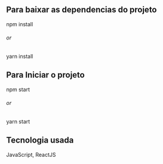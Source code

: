 ## Para baixar as dependencias do projeto

npm install 
###### or
yarn install

## Para Iniciar o projeto

npm start
###### or
yarn start

## Tecnologia usada

JavaScript, ReactJS